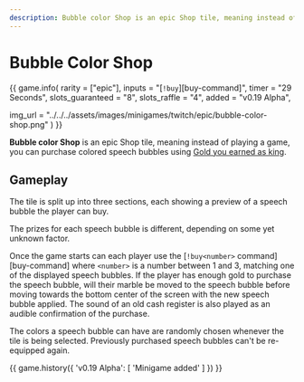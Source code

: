 ```yaml
---
description: Bubble color Shop is an epic Shop tile, meaning instead of playing a game, you can purchase colored Speech bubbles using Gold you earned as king.
---
```


# Bubble Color Shop

{{ game.info(
  rarity           = ["epic"],
  inputs           = "[`!buy`][buy-command]",
  timer            = "29 Seconds",
  slots_guaranteed = "8",
  slots_raffle     = "4",
  added            = "v0.19 Alpha",
  
  img_url = "../../../assets/images/minigames/twitch/epic/bubble-color-shop.png"
) }}

**Bubble color Shop** is an epic Shop tile, meaning instead of playing a game, you can purchase colored speech bubbles using [Gold you earned as king](../../mechanics/earning-gold.md).

## Gameplay

The tile is split up into three sections, each showing a preview of a speech bubble the player can buy.

The prizes for each speech bubble is different, depending on some yet unknown factor.

Once the game starts can each player use the [`!buy<number>` command][buy-command] where `<number>` is a number between 1 and 3, matching one of the displayed speech bubbles. If the player has enough gold to purchase the speech bubble, will their marble be moved to the speech bubble before moving towards the bottom center of the screen with the new speech bubble applied. The sound of an old cash register is also played as an audible confirmation of the purchase.

The colors a speech bubble can have are randomly chosen whenever the tile is being selected. Previously purchased speech bubbles can't be re-equipped again.

{{ game.history({
  'v0.19 Alpha': [
    'Minigame added'
  ]
}) }}